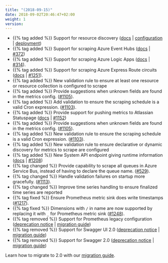```yaml
---
title: "(2018-09-15)"
date: 2018-09-02T20:46:47+02:00
weight: 1
version:
---
```


- {{% tag added %}} Support for resource discovery ([docs](https://promitor.io/configuration/v2.x/resource-discovery) |
 [configuration](https://promitor.io/configuration/v2.x/resource-discovery) |
 [deployment](https://promitor.io/deployment/resource-discovery/deployment))
- {{% tag added %}} Support for scraping Azure Event Hubs ([docs](https://promitor.io/configuration/v2.x/metrics/event-hubs)
 | [#372](https://github.com/tomkerkhove/promitor/issues/69))
- {{% tag added %}} Support for scraping Azure Logic Apps ([docs](https://promitor.io/configuration/v2.x/metrics/logic-apps)
 | [#314](https://github.com/tomkerkhove/promitor/issues/314)).
- {{% tag added %}} Support for scraping Azure Express Route circuits ([docs](https://promitor.io/configuration/v2.x/metrics/express-route-circuit) | [#1251](https://github.com/tomkerkhove/promitor/issues/1251)).
- {{% tag added %}} New validation rule to ensure at least one resource or resource collection is configured to scrape
- {{% tag added %}} Provide suggestions when unknown fields are found in the metrics config. ([#1105](https://github.com/tomkerkhove/promitor/issues/1105)).
- {{% tag added %}} Add validation to ensure the scraping schedule is a valid Cron expression. ([#1103](https://github.com/tomkerkhove/promitor/issues/1103)).
- {{% tag added %}} Provide support for pushing metrics to Atlassian Statuspage
 ([docs](https://promitor.io/configuration/v2.x/runtime#atlassian-statuspage) | [#1152](https://github.com/tomkerkhove/promitor/issues/1152))
- {{% tag added %}} Provide suggestions when unknown fields are found in the metrics config. ([#1105](https://github.com/tomkerkhove/promitor/issues/1105)).
- {{% tag added %}} New validation rule to ensure the scraping schedule is a valid Cron expression. ([#1103](https://github.com/tomkerkhove/promitor/issues/1103)).
- {{% tag added %}} New validation rule to ensure declarative or dynamic discovery for metrics to scrape are configured
- {{% tag added %}} New System API endpoint giving runtime information ([docs](https://promitor.io/operations/#system)
 | [#1208](https://github.com/tomkerkhove/promitor/issues/1208))
- {{% tag changed %}} Provide capability to scrape all queues in Azure Service Bus, instead of having to declare the
 queue name. ([#529](https://github.com/tomkerkhove/promitor/issues/529)).
- {{% tag changed %}} Handle validation failures on startup more gracefully. ([#1113](https://github.com/tomkerkhove/promitor/issues/1113)).
- {{% tag changed %}} Improve time series handling to ensure finalized time series are reported
- {{% tag fixed %}} Ensure Prometheus metric sink does write timestamps ([#1217](https://github.com/tomkerkhove/promitor/issues/1217)).
- {{% tag fixed %}} Dimensions with `/` in name are now supported by replacing it with `_` for Prometheus metric sink ([#1248](https://github.com/tomkerkhove/promitor/issues/1248)).
- {{% tag removed %}} Support for Prometheus legacy configuration ([deprecation notice](https://changelog.promitor.io/#prometheus-legacy-configuration)
 | [migration guide](https://promitor.io/walkthrough/migrate-from-1.x-to-2.x))
- {{% tag removed %}} Support for Swagger UI 2.0 ([deprecation notice](https://changelog.promitor.io/#swagger-ui-2-0) |
 [migration guide](https://promitor.io/walkthrough/migrate-from-1.x-to-2.x))
- {{% tag removed %}} Support for Swagger 2.0 ([deprecation notice](https://changelog.promitor.io/#swagger-2-0) |
 [migration guide](https://promitor.io/walkthrough/migrate-from-1.x-to-2.x))

Learn how to migrate to 2.0 with our [migration guide](https://promitor.io/walkthrough/migrate-from-1.x-to-2.x).

